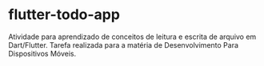 # flutter-todo-app
Atividade para aprendizado de conceitos de leitura e escrita de arquivo em Dart/Flutter. Tarefa realizada para a matéria de Desenvolvimento Para  Dispositivos Móveis.
